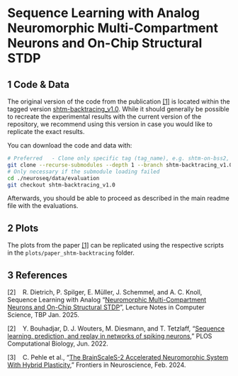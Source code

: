 # Sequence Learning with Analog Neuromorphic Multi-Compartment Neurons and On-Chip Structural STDP

## 1 Code & Data

The original version of the code from the publication [[1]](#3-references) is located within the tagged version [shtm-backtracing_v1.0](https://github.com/dietriro/neuroseq/tree/shtm-backtracing_v1.0). While it should generally be possible to recreate the experimental results with the current version of the repository, we recommend using this version in case you would like to replicate the exact results.

You can download the code and data with:

```bash
# Preferred   - Clone only specific tag (tag_name), e.g. shtm-on-bss2, and only the state at that revision (saves time and space)
git clone --recurse-submodules --depth 1 --branch shtm-backtracing_v1.0 git@github.com:dietriro/neuroseq.git
# Only necessary if the submodule loading failed 
cd ./neuroseq/data/evaluation
git checkout shtm-backtracing_v1.0
```

Afterwards, you should be able to proceed as described in the main readme file with the evaluations.


## 2 Plots

The plots from the paper [[1]](#3-references) can be replicated using the respective scripts in the `plots/paper_shtm-backtracing` folder. 


## 3 References

[2]&nbsp;&nbsp;&nbsp; R. Dietrich, P. Spilger, E. Müller, J. Schemmel, and A. C. Knoll, Sequence Learning with Analog “[Neuromorphic
Multi-Compartment Neurons and On-Chip Structural STDP]()”, Lecture Notes in Computer Science, TBP Jan. 2025.

[2]&nbsp;&nbsp;&nbsp; Y. Bouhadjar, D. J. Wouters, M. Diesmann, and T. Tetzlaff, “[Sequence learning, prediction, and replay in networks of spiking neurons](doi.org/10.1371/journal.pcbi.1010233),” PLOS Computational Biology, Jun. 2022.

[3]&nbsp;&nbsp;&nbsp; C. Pehle et al., “[The BrainScaleS-2 Accelerated Neuromorphic System With Hybrid Plasticity](doi.org/10.3389/fnins.2022.795876),” Frontiers in Neuroscience, Feb. 2024.